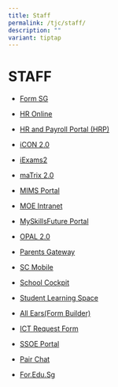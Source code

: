 ```yaml
---
title: Staff
permalink: /tjc/staff/
description: ""
variant: tiptap
---
```

<h1>STAFF</h1>
<ul>
<li>
<p><a href="https://form.gov.sg/" rel="noopener noreferrer nofollow" target="_blank">Form SG</a>
</p>
</li>
<li>
<p><a href="http://intranet.moe.gov.sg/hronline/Pages/Home.aspx" rel="noopener noreferrer nofollow" target="_blank">HR Online</a>
</p>
</li>
<li>
<p><a href="https://www.hrp.gov.sg/" rel="noopener noreferrer nofollow" target="_blank">HR and Payroll Portal (HRP)</a>
</p>
</li>
<li>
<p><a href="https://icon.moe.edu.sg/" rel="noopener noreferrer nofollow" target="_blank">iCON 2.0</a>
</p>
</li>
<li>
<p><a href="https://iexams.seab.gov.sg/login" rel="noopener noreferrer nofollow" target="_blank">iExams2</a>
</p>
</li>
<li>
<p><a href="https://matrix.tjc.edu.sg/index.html" rel="noopener noreferrer nofollow" target="_blank">maTrix 2.0</a>
</p>
</li>
<li>
<p><a href="https://idp.mims.moe.gov.sg/nidp/saml2" rel="noopener noreferrer nofollow" target="_blank">MIMS Portal</a>
</p>
</li>
<li>
<p><a href="https://intranet.moe.gov.sg/Pages/Home.aspx" rel="noopener noreferrer nofollow" target="_blank">MOE Intranet</a>
</p>
</li>
<li>
<p><a href="https://www.myskillsfuture.gov.sg/content/student/en/preu.html" rel="noopener noreferrer nofollow" target="_blank">MySkillsFuture Portal</a>
</p>
</li>
<li>
<p><a href="https://idm.opal2.moe.edu.sg/account/login" rel="noopener noreferrer nofollow" target="_blank">OPAL 2.0</a>
</p>
</li>
<li>
<p><a href="https://pg.moe.edu.sg/" rel="noopener noreferrer nofollow" target="_blank">Parents Gateway</a>
</p>
</li>
<li>
<p><a href="https://scmobile.moe.edu.sg/login" rel="noopener noreferrer nofollow" target="_blank">SC Mobile</a>
</p>
</li>
<li>
<p><a href="https://schoolcockpit.moe.gov.sg/" rel="noopener noreferrer nofollow" target="_blank">School Cockpit</a>
</p>
</li>
<li>
<p><a href="https://vle.learning.moe.edu.sg/login" rel="noopener noreferrer nofollow" target="_blank">Student Learning Space</a>
</p>
</li>
<li>
<p><a href="https://forms.moe.edu.sg/" rel="noopener noreferrer nofollow" target="_blank">All Ears(Form Builder)</a>
</p>
</li>
<li>
<p><a href="https://docs.google.com/forms/d/e/1FAIpQLSc2v6SbgaIsgGwjCZycTyiRefOeL6kN2gUyrVWcqE7AzOOqCQ/viewform" rel="noopener noreferrer nofollow" target="_blank">ICT Request Form</a>
</p>
</li>
<li>
<p><a href="https://adfs.schools.moe.edu.sg/adfs/ls/?SAMLRequest=jVLJbsIwEP2VyHeSOCwBiyBRUFUkSiNCe%2BjNxBOw5Nipx6Ht3zcEKugB1Ov4bTPPY%2BSliio2rd1er%2BGjBnTeV6k0stNLQmqrmeEokWleAjKXs2z6vGSRH7LKGmdyo4g3RQTrpNEzo7EuwWZgDzKH1%2FUyIXvnKmRBgGgg8ksDPojax12g%2BaHiO%2FCFId68sZaaHzUuDC4K9DHfG6PwmnicBwoD4j0am0MbPyEFVwjEW8wTkq1m%2FTjsi1G%2FP4ziARVdDjFEvTiOhgOxLWKaN0BMOaI8wIWKWMNCo%2BPaJSQKI9qhYYeONuGQ9Sjr9vwBHb4TLz0v%2FiC1kHp3%2F0rbEwjZ02aTdtKXbNMKHKQAu2rQ%2FzzQG1hsj9Noksm47Ye1ge11Zfez8N%2BeyOSW6Ti4lj4bVeyYdDFPjZL5tzdVynzOLHDXpHe2hraIkrvb7tSn7USKTtFCWa2xglwWEgQJJmfbv39x8gM%3D&amp;RelayState=https%3A%2F%2Fssoe2.moe.edu.sg%2Fnavpage.do" rel="noopener noreferrer nofollow" target="_blank">SSOE Portal</a>
</p>
</li>
<li>
<p><a href="https://pair.gov.sg/login" rel="noopener noreferrer nofollow" target="_blank">Pair Chat</a>
</p>
</li>
<li>
<p><a href="https://for.edu.sg/#/" rel="noopener noreferrer nofollow" target="_blank">For.Edu.Sg</a>
</p>
</li>
</ul>
<p></p>
<p></p>